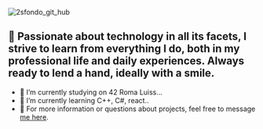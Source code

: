 
![2sfondo_git_hub](https://github.com/user-attachments/assets/a009ab4f-4606-479d-abd8-8de5d4258af5)
## 👋 Passionate about technology in all its facets, I strive to learn from everything I do, both in my professional life and daily experiences. Always ready to lend a hand, ideally with a smile.
<!--
**taraslukan/taraslukan** is a ✨ _special_ ✨ repository because its `README.md` (this file) appears on your GitHub profile.

Here are some ideas to get you started:

- 🔭 I’m currently working on ...
- 🌱 I’m currently learning ...
- 👯 I’m looking to collaborate on ...
- 🤔 I’m looking for help with ...
- 💬 Ask me about ...
- 📫 How to reach me: ...
- 😄 Pronouns: ...
- ⚡ Fun fact: ...
-->
- 🔭 I’m currently studying on 42 Roma Luiss...
- 🌱 I’m currently learning C++, C#, react..
- 💬 For more information or questions about projects, feel free to message [me here](https://www.linkedin.com/in/taraslukan/). 

